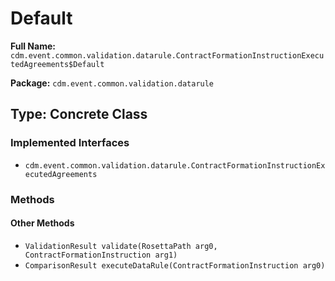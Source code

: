 # Default

**Full Name:** `cdm.event.common.validation.datarule.ContractFormationInstructionExecutedAgreements$Default`

**Package:** `cdm.event.common.validation.datarule`

## Type: Concrete Class

### Implemented Interfaces

- `cdm.event.common.validation.datarule.ContractFormationInstructionExecutedAgreements`

### Methods

#### Other Methods

- `ValidationResult validate(RosettaPath arg0, ContractFormationInstruction arg1)`
- `ComparisonResult executeDataRule(ContractFormationInstruction arg0)`

